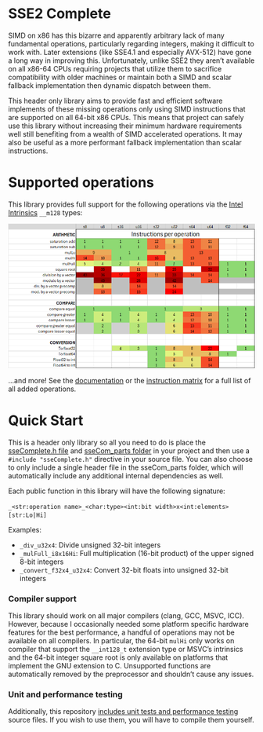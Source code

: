 # SSE2 Complete
SIMD on x86 has this bizarre and apparently arbitrary lack of many fundamental operations, particularly regarding integers, making it difficult to work with. Later extensions (like SSE4.1 and especially AVX-512) have gone a long way in improving this. Unfortunately, unlike SSE2 they aren’t available on all x86-64 CPUs requiring projects that utilize them to sacrifice compatibility with older machines or maintain both a SIMD and scalar fallback implementation then dynamic dispatch between them.

This header only library aims to provide fast and efficient software implements of these missing operations only using SIMD instructions that are supported on all 64-bit x86 CPUs. This means that project can safely use this library without increasing their minimum hardware requirements well still benefiting from a wealth of SIMD accelerated operations. It may also be useful as a more performant fallback implementation than scalar instructions.

# Supported operations

This library provides full support for the following operations via the [Intel Intrinsics](https://www.intel.com/content/www/us/en/docs/intrinsics-guide/index.html) `__m128` types:

<picture>
  <img alt="Table of instructions per operation" src="external/Instruction_matrix_minimal.png">
</picture>

...and more! See the [documentation](../../wiki/Function-documentation) or the [instruction matrix](external/Instruction_matrix_FULL.png) for a full list of all added operations.

# Quick Start
This is a header only library so all you need to do is place the [sseComplete.h file](include/sseComplete.h) and [sseCom_parts folder](include/sseCom_parts) in your project and then use a `#include "sseComplete.h"` directive in your source file. You can also choose to only include a single header file in the sseCom_parts folder, which will automatically include any additional internal dependencies as well.

Each public function in this library will have the following signature:

`_<str:operation name>_<char:type><int:bit width>x<int:elements>[str:Lo|Hi]`

Examples:
- `_div_u32x4`: Divide unsigned 32-bit integers
- `_mulFull_i8x16Hi`: Full multiplication (16-bit product) of the upper signed 8-bit integers
- `_convert_f32x4_u32x4`: Convert 32-bit floats into unsigned 32-bit integers


### Compiler support
This library should work on all major compilers (clang, GCC, MSVC, ICC). However, because I occasionally needed some platform specific hardware features for the best performance, a handful of operations may not be available on all compilers. In particular, the 64-bit `mulHi` only works on compiler that support the `__int128_t` extension type or MSVC’s intrinsics and the 64-bit integer square root is only available on platforms that implement the GNU extension to C. Unsupported functions are automatically removed by the preprocessor and shouldn’t cause any issues.


### Unit and performance testing
Additionally, this repository [includes unit tests and performance testing](tests) source files. If you wish to use them, you will have to compile them yourself.
